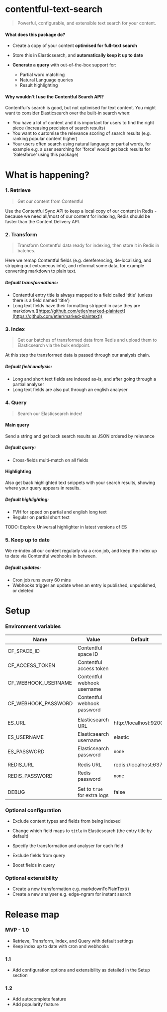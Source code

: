 # contentful-text-search

>    Powerful, configurable, and extensible text search for your content.

#### What does this package do?

-   Create a copy of your content **optimised for full-text search**


-   Store this in Elasticsearch, and **automatically keep it up to date**
-   **Generate a query** with out-of-the-box support for:
    -   Partial word matching
    -   Natural Language queries
    -   Result highlighting

#### Why wouldn't I use the Contentful Search API?

Contentful's search is good, but not optimised for text content. You might want to consider Elasticsearch over the built-in search when:

-   You have a lot of content and it is important for users to find the right piece (increasing precision of search results)
-   You want to customise the relevance scoring of search results (e.g. ranking popular content higher)
-   Your users often search using natural language or partial words, for example e.g. a user searching for 'force' would get back results for 'Salesforce' using this package)



# What is happening?

### 1. Retrieve

>   Get our content from Contentful

Use the Contentful Sync API to keep a local copy of our content in Redis - because we need all/most of our content for indexing, Redis should be faster than the Content Delivery API.


### 2. Transform

>   Transform Contentful data ready for indexing, then store it in Redis in batches.

Here we remap Contentful fields (e.g. dereferencing, de-localising, and stripping out extraneous info), and reformat some data, for example converting markdown to plain text.

##### Default transformations:

-   Contentful entry title is always mapped to a field called 'title' (unless there is a field named 'title')
-   Long text fields have their formatting stripped in case they are markdown.([https://github.com/etler/marked-plaintext](https://github.com/etler/marked-plaintext))


### 3. Index

>   Get our batches of transformed data from Redis and upload them to Elasticsearch via the bulk endpoint.

At this step the transformed data is passed through our analysis chain.

##### Default field analysis:

-   Long and short text fields are indexed as-is, and after going through a partial analyser
-   Long text fields are also put through an english analyser


### 4. Query

>   Search our Elasticsearch index!

#### Main query

Send a string and get back search results as JSON ordered by relevance

##### Default query:

-   Cross-fields multi-match on all fields

#### Highlighting

Also get back highlighted text snippets with your search results, showing where your query appears in results.

##### Default highlighting:

-   FVH for speed on partial and english long text
-   Regular on partial short text

TODO: Explore Universal highlighter in latest versions of ES


### 5. Keep up to date

We re-index all our content regularly via a cron job, and keep the index up to date via Contentful webhooks in between.

##### Default updates:

-   Cron job runs every 60 mins
-   Webhooks trigger an update when an entry is published, unpublished, or deleted


# Setup

###  Environment variables

| Name                | Value                       | Default                |
| ------------------- | --------------------------- | ---------------------- |
| CF_SPACE_ID         | Contentful space ID         |                        |
| CF_ACCESS_TOKEN     | Contentful access token     |                        |
| CF_WEBHOOK_USERNAME | Contentful webhook username |                        |
| CF_WEBHOOK_PASSWORD | Contentful webhook password |                        |
|                     |                             |                        |
| ES_URL              | Elasticsearch URL           | http://localhost:9200  |
| ES_USERNAME         | Elasticsearch username      | elastic                |
| ES_PASSWORD         | Elasticsearch password      | `none`                 |
|                     |                             |                        |
| REDIS_URL           | Redis URL                   | redis://localhost:6379 |
| REDIS_PASSWORD      | Redis password              | `none`                 |
|                     |                             |                        |
| DEBUG               | Set to `true` for extra logs| false                  |



### Optional configuration

-   Exclude content types and fields from being indexed


-   Change which field maps to `title` in Elasticsearch (the entry title by default)


-   Specify the transformation and analyser for each field



-   Exclude fields from query
-   Boost fields in query



### Optional extensibility

-   Create a new transformation e.g. markdownToPlainText()
-   Create a new analyser e.g. edge-ngram for instant search





# Release map

### MVP - 1.0

-   Retrieve, Transform, Index, and Query with default settings
-   Keep index up to date with cron and webhooks

### 1.1

-   Add configuration options and extensibility as detailed in the Setup section

### 1.2

-   Add autocomplete feature
-   Add popularity feature
